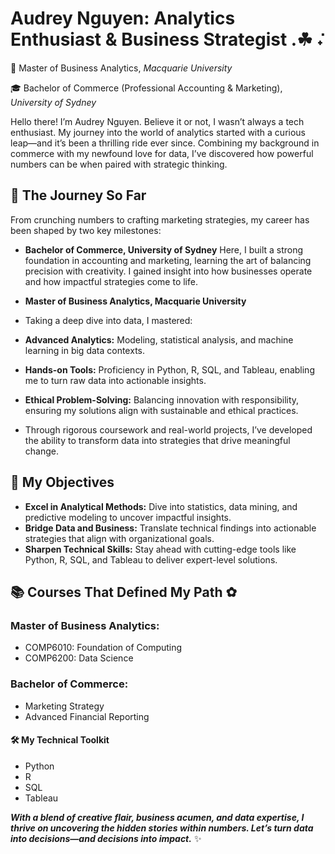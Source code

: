 # Audrey Nguyen: Analytics Enthusiast & Business Strategist .☘︎ ݁˖

🌱 Master of Business Analytics, *Macquarie University*

🎓 Bachelor of Commerce (Professional Accounting & Marketing), *University of Sydney*

Hello there! I’m Audrey Nguyen. Believe it or not, I wasn’t always a tech enthusiast. My journey into the world of analytics started with a curious leap—and it’s been a thrilling ride ever since. Combining my background in commerce with my newfound love for data, I’ve discovered how powerful numbers can be when paired with strategic thinking.

## 🚀 The Journey So Far
From crunching numbers to crafting marketing strategies, my career has been shaped by two key milestones:

* **Bachelor of Commerce, University of Sydney**
Here, I built a strong foundation in accounting and marketing, learning the art of balancing precision with creativity. I gained insight into how businesses operate and how impactful strategies come to life.

* **Master of Business Analytics, Macquarie University**
* Taking a deep dive into data, I mastered:

* **Advanced Analytics:** Modeling, statistical analysis, and machine learning in big data contexts.
* **Hands-on Tools:** Proficiency in Python, R, SQL, and Tableau, enabling me to turn raw data into actionable insights.
* **Ethical Problem-Solving:** Balancing innovation with responsibility, ensuring my solutions align with sustainable and ethical practices.
* Through rigorous coursework and real-world projects, I’ve developed the ability to transform data into strategies that drive meaningful change.

## 🎯 My Objectives
* **Excel in Analytical Methods:** Dive into statistics, data mining, and predictive modeling to uncover impactful insights.
* **Bridge Data and Business:** Translate technical findings into actionable strategies that align with organizational goals.
* **Sharpen Technical Skills:** Stay ahead with cutting-edge tools like Python, R, SQL, and Tableau to deliver expert-level solutions.

## 📚 Courses That Defined My Path ✿
### Master of Business Analytics:
* COMP6010: Foundation of Computing
* COMP6200: Data Science

### Bachelor of Commerce:
* Marketing Strategy
* Advanced Financial Reporting

#### 🛠 My Technical Toolkit
* Python
* R
* SQL
* Tableau
  
***With a blend of creative flair, business acumen, and data expertise, I thrive on uncovering the hidden stories within numbers. Let’s turn data into decisions—and decisions into impact.*** ✨

